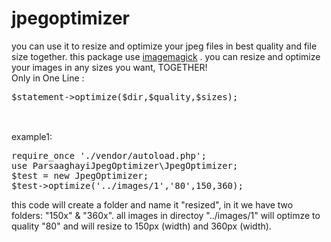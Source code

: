 # jpegoptimizer
you can use it to resize and optimize your jpeg files in best quality and file size together.
this package use <a href="https://imagemagick.org/" target="_blank" rel="noopener noreferrer">imagemagick</a> .
you can resize and optimize your images in any sizes you want, TOGETHER!<br>
Only in One Line :<br>
<pre>
$statement->optimize($dir,$quality,$sizes);<br>
</pre>
<br>example1:<br>
<pre>
require_once './vendor/autoload.php';
use ParsaaghayiJpegOptimizer\JpegOptimizer;
$test = new JpegOptimizer;
$test->optimize('../images/1','80',150,360);
</pre>
this code will create a folder and name it "resized", in it we have two folders: "150x" & "360x". all images in directoy "../images/1" will optimze to quality "80" and will resize to 150px (width) and 360px (width).

